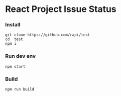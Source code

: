# React Project Issue Status


### Install
    git clone https://github.com/rapi/test
    cd  test
    npm i
    
### Run dev env
    npm start

### Build
    npm run build
